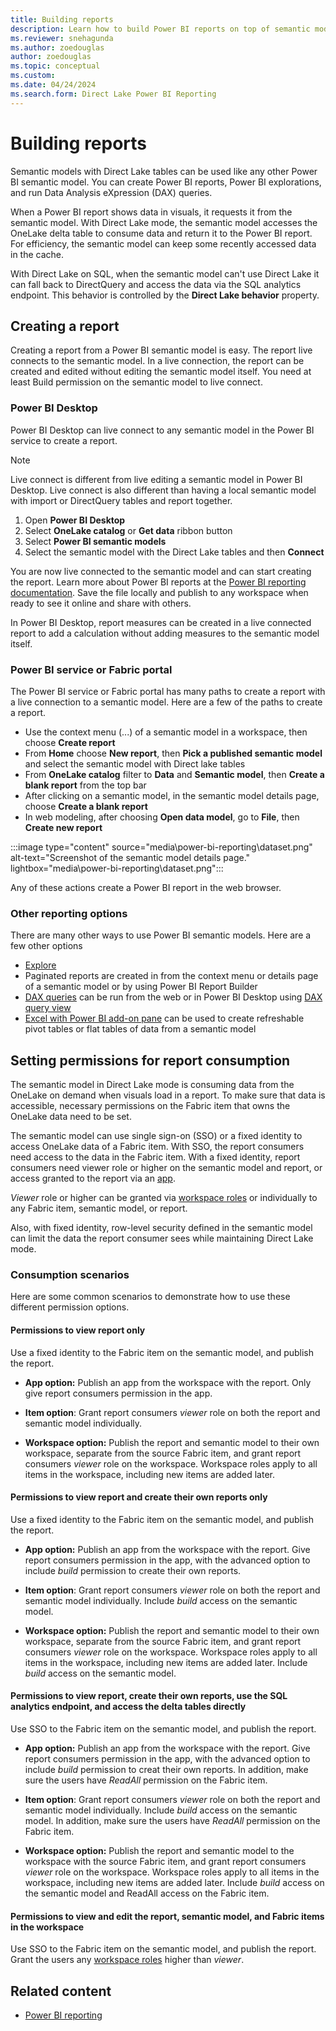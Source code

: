 ```yaml
---
title: Building reports
description: Learn how to build Power BI reports on top of semantic models with Direct Lake tables
ms.reviewer: snehagunda
ms.author: zoedouglas
author: zoedouglas
ms.topic: conceptual
ms.custom:
ms.date: 04/24/2024
ms.search.form: Direct Lake Power BI Reporting
---
```


# Building reports

Semantic models with Direct Lake tables can be used like any other Power BI semantic model. You can create Power BI reports, Power BI explorations, and run Data Analysis eXpression (DAX) queries. 

When a Power BI report shows data in visuals, it requests it from the semantic model. With Direct Lake mode, the semantic model accesses the OneLake delta table to consume data and return it to the Power BI report. For efficiency, the semantic model can keep some recently accessed data in the cache. 

With Direct Lake on SQL, when the semantic model can't use Direct Lake it can fall back to DirectQuery and access the data via the SQL analytics endpoint. This behavior is controlled by the **Direct Lake behavior** property.

## Creating a report
Creating a report from a Power BI semantic model is easy. The report live connects to the semantic model. In a live connection, the report can be created and edited without editing the semantic model itself. You need at least Build permission on the semantic model to live connect. 

### Power BI Desktop
Power BI Desktop can live connect to any semantic model in the Power BI service to create a report. 

> [!NOTE]
> Live connect is different from live editing a semantic model in Power BI Desktop. Live connect is also different than having a local semantic model with import or DirectQuery tables and report together. 

1. Open **Power BI Desktop**
2. Select **OneLake catalog** or **Get data** ribbon button
3. Select **Power BI semantic models**
4. Select the semantic model with the Direct Lake tables and then **Connect**

You are now live connected to the semantic model and can start creating the report. Learn more about Power BI reports at the [Power BI reporting documentation](/power-bi/create-reports/). Save the file locally and publish to any workspace when ready to see it online and share with others.

In Power BI Desktop, report measures can be created in a live connected report to add a calculation without adding measures to the semantic model itself.

### Power BI service or Fabric portal
The Power BI service or Fabric portal has many paths to create a report with a live connection to a semantic model. Here are a few of the paths to create a report.

- Use the context menu (...) of a semantic model in a workspace, then choose **Create report**
- From **Home** choose **New report**, then **Pick a published semantic model** and select the semantic model with Direct lake tables
- From **OneLake catalog** filter to **Data** and **Semantic model**, then **Create a blank report** from the top bar
- After clicking on a semantic model, in the semantic model details page, choose **Create a blank report**
- In web modeling, after choosing **Open data model**, go to **File**, then **Create new report**

:::image type="content" source="media\power-bi-reporting\dataset.png" alt-text="Screenshot of the semantic model details page." lightbox="media\power-bi-reporting\dataset.png":::

Any of these actions create a Power BI report in the web browser.

### Other reporting options
There are many other ways to use Power BI semantic models. Here are a few other options

- [Explore](/power-bi/consumer/explore-data-service)
- Paginated reports are created in from the context menu or details page of a semantic model or by using Power BI Report Builder
- [DAX queries](/dax/dax-queries) can be run from the web or in Power BI Desktop using [DAX query view](/power-bi/transform-model/dax-query-view)
- [Excel with Power BI add-on pane](/power-bi/collaborate-share/service-analyze-in-excel) can be used to create refreshable pivot tables or flat tables of data from a semantic model

## Setting permissions for report consumption

The semantic model in Direct Lake mode is consuming data from the OneLake on demand when visuals load in a report. To make sure that data is accessible, necessary permissions on the Fabric item that owns the OneLake data need to be set. 

The semantic model can use single sign-on (SSO) or a fixed identity to access OneLake data of a Fabric item. With SSO, the report consumers need access to the data in the Fabric item. With a fixed identity, report consumers need viewer role or higher on the semantic model and report, or access granted to the report via an [app](/power-bi/collaborate-share/service-create-distribute-apps).

_Viewer_ role or higher can be granted via [workspace roles](/fabric/fundamentals/roles-workspaces) or individually to any Fabric item, semantic model, or report.

Also, with fixed identity, row-level security defined in the semantic model can limit the data the report consumer sees while maintaining Direct Lake mode. 

### Consumption scenarios
Here are some common scenarios to demonstrate how to use these different permission options.

#### Permissions to view report only
Use a fixed identity to the Fabric item on the semantic model, and publish the report.

- **App option:** Publish an app from the workspace with the report. Only give report consumers permission in the app.

- **Item option**: Grant report consumers _viewer_ role on both the report and semantic model individually.

- **Workspace option:** Publish the report and semantic model to their own workspace, separate from the source Fabric item, and grant report consumers _viewer_ role on the workspace. Workspace roles apply to all items in the workspace, including new items are added later.

#### Permissions to view report and create their own reports only
Use a fixed identity to the Fabric item on the semantic model, and publish the report.

- **App option:** Publish an app from the workspace with the report. Give report consumers permission in the app, with the advanced option to include _build_ permission to create their own reports.

- **Item option**: Grant report consumers _viewer_ role on both the report and semantic model individually. Include _build_ access on the semantic model.

- **Workspace option:** Publish the report and semantic model to their own workspace, separate from the source Fabric item, and grant report consumers _viewer_ role on the workspace. Workspace roles apply to all items in the workspace, including new items are added later. Include _build_ access on the semantic model.

#### Permissions to view report, create their own reports, use the SQL analytics endpoint, and access the delta tables directly
Use SSO to the Fabric item on the semantic model, and publish the report.

- **App option:** Publish an app from the workspace with the report. Give report consumers permission in the app, with the advanced option to include _build_ permission to creat their own reports. In addition, make sure the users have _ReadAll_ permission on the Fabric item.

- **Item option**: Grant report consumers _viewer_ role on both the report and semantic model individually. Include _build_ access on the semantic model. In addition, make sure the users have _ReadAll_ permission on the Fabric item.

- **Workspace option:** Publish the report and semantic model to the workspace with the source Fabric item, and grant report consumers _viewer_ role on the workspace. Workspace roles apply to all items in the workspace, including new items are added later. Include _build_ access on the semantic model and ReadAll access on the Fabric item.

#### Permissions to view and edit the report, semantic model, and Fabric items in the workspace
Use SSO to the Fabric item on the semantic model, and publish the report. Grant the users any [workspace roles](/fabric/fundamentals/roles-workspaces) higher than _viewer_. 

## Related content

- [Power BI reporting](/power-bi/create-reports/)
